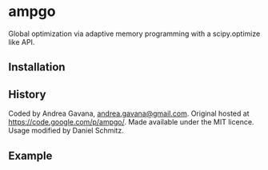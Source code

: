 # ampgo
Global optimization via adaptive memory programming with a scipy.optimize like API.

## Installation

## History
Coded by Andrea Gavana, andrea.gavana@gmail.com. Original hosted at https://code.google.com/p/ampgo/.  Made available under the MIT licence. Usage modified by Daniel Schmitz.

## Example
